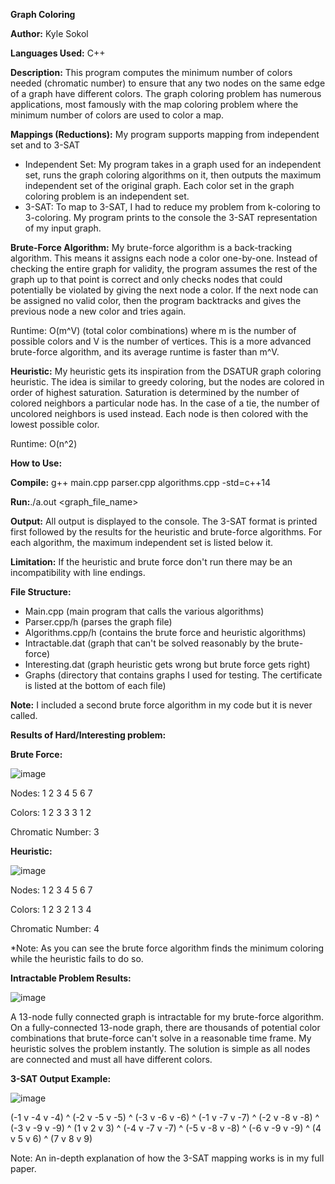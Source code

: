 **Graph Coloring**

**Author:** Kyle Sokol

**Languages Used:** C++

**Description:** This program computes the minimum number of colors needed (chromatic number) to ensure that any two nodes on the same edge of a graph have different colors. The graph coloring problem has numerous applications, most famously with the map coloring problem where the minimum number of colors are used to color a map.

**Mappings (Reductions):** My program supports mapping from independent set and to 3-SAT

- Independent Set: My program takes in a graph used for an independent set, runs the graph coloring algorithms on it, then outputs the maximum independent set of the original graph. Each color set in the graph coloring problem is an independent set.
- 3-SAT: To map to 3-SAT, I had to reduce my problem from k-coloring to 3-coloring. My program prints to the console the 3-SAT representation of my input graph.

**Brute-Force Algorithm:** My brute-force algorithm is a back-tracking algorithm. This means it assigns each node a color one-by-one. Instead of checking the entire graph for validity, the program assumes the rest of the graph up to that point is correct and only checks nodes that could potentially be violated by giving the next node a color. If the next node can be assigned no valid color, then the program backtracks and gives the previous node a new color and tries again.

Runtime: O(m^V) (total color combinations) where m is the number of possible colors and V is the number of vertices. This is a more advanced brute-force algorithm, and its average runtime is faster than m^V.

**Heuristic:** My heuristic gets its inspiration from the DSATUR graph coloring heuristic. The idea is similar to greedy coloring, but the nodes are colored in order of highest saturation. Saturation is determined by the number of colored neighbors a particular node has. In the case of a tie, the number of uncolored neighbors is used instead. Each node is then colored with the lowest possible color.

Runtime: O(n^2)

**How to Use:**

**Compile:** g++ main.cpp parser.cpp algorithms.cpp -std=c++14

**Run:**./a.out \<graph\_file\_name\>

**Output:** All output is displayed to the console. The 3-SAT format is printed first followed by the results for the heuristic and brute-force algorithms. For each algorithm, the maximum independent set is listed below it.

**Limitation:** If the heuristic and brute force don't run there may be an incompatibility with line endings.

**File Structure:**

- Main.cpp (main program that calls the various algorithms)
- Parser.cpp/h (parses the graph file)
- Algorithms.cpp/h (contains the brute force and heuristic algorithms)
- Intractable.dat (graph that can't be solved reasonably by the brute-force)
- Interesting.dat (graph heuristic gets wrong but brute force gets right)
- Graphs (directory that contains graphs I used for testing. The certificate is listed at the bottom of each file)

**Note:** I included a second brute force algorithm in my code but it is never called.

**Results of Hard/Interesting problem:**

**Brute Force:**

![image](https://github.com/kpsokol1/Graph_Coloring/assets/54177889/4b8821f3-0f5e-468d-96fb-ce138f2ff25e)


Nodes: 1 2 3 4 5 6 7

Colors: 1 2 3 3 3 1 2

Chromatic Number: 3


**Heuristic:**

![image](https://github.com/kpsokol1/Graph_Coloring/assets/54177889/c29315b0-f15f-4978-81df-ff052588f073)

Nodes: 1 2 3 4 5 6 7

Colors: 1 2 3 2 1 3 4

Chromatic Number: 4

\*Note: As you can see the brute force algorithm finds the minimum coloring while the heuristic fails to do so.

**Intractable Problem Results:**

![image](https://github.com/kpsokol1/Graph_Coloring/assets/54177889/a733261a-fb3b-4318-91fd-ec9739e6082e)

A 13-node fully connected graph is intractable for my brute-force algorithm. On a fully-connected 13-node graph, there are thousands of potential color combinations that brute-force can't solve in a reasonable time frame. My heuristic solves the problem instantly. The solution is simple as all nodes are connected and must all have different colors.

**3-SAT Output Example:**

![image](https://github.com/kpsokol1/Graph_Coloring/assets/54177889/0c54ea18-e58e-47b3-881f-bc5aac5be477)

(-1 v -4 v -4) ^ (-2 v -5 v -5) ^ (-3 v -6 v -6) ^ (-1 v -7 v -7) ^ (-2 v -8 v -8) ^ (-3 v -9 v -9) ^ (1 v 2 v 3) ^ (-4 v -7 v -7) ^ (-5 v -8 v -8) ^ (-6 v -9 v -9) ^ (4 v 5 v 6) ^ (7 v 8 v 9)

Note: An in-depth explanation of how the 3-SAT mapping works is in my full paper.
